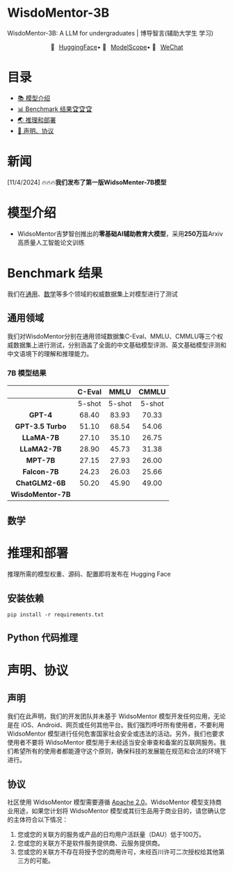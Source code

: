# WisdoMentor-3B
WisdoMentor-3B: A LLM for undergraduates |  博导智言(辅助大学生 学习)
<p align="center" style="display: flex; flex-direction: row; justify-content: center; align-items: center">
🤗 <a href="" target="_blank" style="margin-left: 10px">HuggingFace</a>  • 
🤖 <a href="" target="_blank" style="margin-left: 10px">ModelScope</a>  • 
💬 <a href="https://github.com/linjh1118/WisdoMentor-3B" target="_blank"  style="margin-left: 10px">WeChat</a>   
</p>

# 目录

- [📚 模型介绍](#模型介绍)
- [📊 Benchmark 结果🏆🏆🏆](#Benchmark-结果)
- [🌏 推理和部署](#推理和部署)
- [📕 声明、协议](#声明协议)

# 新闻

[11/4/2024] 🔥🔥🔥**我们发布了第一版WidsoMenter-7B模型**

# 模型介绍

- WidsoMentor吉梦智创推出的**零基础AI辅助教育大模型**，采用**250万**篇Arxiv高质量人工智能论文训练

# Benchmark 结果

我们在[通用](#通用领域)、[数学](#数学)等多个领域的权威数据集上对模型进行了测试

## 通用领域

我们对WisdoMentor分别在通用领域数据集C-Eval、MMLU、CMMLU等三个权威数据集上进行测试，分别涵盖了全面的中文基础模型评测、英文基础模型评测和中文语境下的理解和推理能力。

### 7B 模型结果

|                          | **C-Eval** | **MMLU** | **CMMLU** |
|:------------------------:|:----------:|:--------:|:---------:|
|                          |  5-shot    |  5-shot  |  5-shot   |
| **GPT-4**                | 68.40      | 83.93    | 70.33     |
| **GPT-3.5 Turbo**        | 51.10      | 68.54    | 54.06     |
| **LLaMA-7B**             | 27.10      | 35.10    | 26.75     |
| **LLaMA2-7B**            | 28.90      | 45.73    | 31.38     |
| **MPT-7B**               | 27.15      | 27.93    | 26.00     |
| **Falcon-7B**            | 24.23      | 26.03    | 25.66     |
| **ChatGLM2-6B**          | 50.20      | 45.90    | 49.00     |
| **WisdoMentor-7B**       |            |          |           | 

## 数学

# 推理和部署

推理所需的模型权重、源码、配置即将发布在 Hugging Face

## 安装依赖
```shell
pip install -r requirements.txt
```

## Python 代码推理

# 声明、协议

## 声明

我们在此声明，我们的开发团队并未基于 WidsoMentor 模型开发任何应用，无论是在 iOS、Android、网页或任何其他平台。我们强烈呼吁所有使用者，不要利用 WidsoMentor 模型进行任何危害国家社会安全或违法的活动。另外，我们也要求使用者不要将 WidsoMentor 模型用于未经适当安全审查和备案的互联网服务。我们希望所有的使用者都能遵守这个原则，确保科技的发展能在规范和合法的环境下进行。

## 协议
社区使用 WidsoMentor 模型需要遵循 [Apache 2.0](https://github.com/baichuan-inc/Baichuan2/blob/main/LICENSE)。WidsoMentor 模型支持商业用途，如果您计划将 WidsoMentor 模型或其衍生品用于商业目的，请您确认您的主体符合以下情况：
  1. 您或您的关联方的服务或产品的日均用户活跃量（DAU）低于100万。
  2. 您或您的关联方不是软件服务提供商、云服务提供商。
  3. 您或您的关联方不存在将授予您的商用许可，未经百川许可二次授权给其他第三方的可能。


